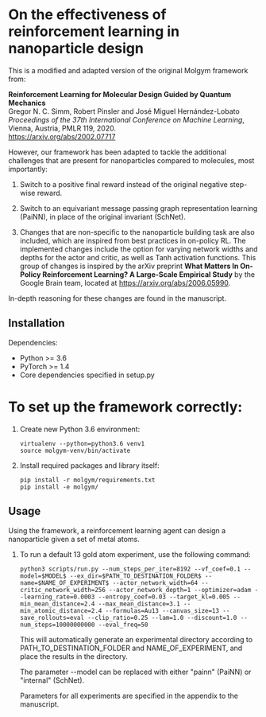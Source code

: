 # On the effectiveness of reinforcement learning in nanoparticle design
This is a modified and adapted version of the original Molgym framework from:

**Reinforcement Learning for Molecular Design Guided by Quantum Mechanics**<br>
Gregor N. C. Simm, Robert Pinsler and José Miguel Hernández-Lobato <br>
*Proceedings of the 37th International Conference on Machine Learning*, Vienna, Austria, PMLR 119, 2020.<br>
https://arxiv.org/abs/2002.07717

However, our framework has been adapted to tackle the additional challenges that are present for nanoparticles compared to molecules, most importantly:

1. Switch to a positive final reward instead of the original negative step-wise reward.

2. Switch to an equivariant message passing graph representation learning (PaiNN), in place of the original invariant (SchNet).

3. Changes that are non-specific to the nanoparticle building task are also included, which are inspired from best practices in on-policy RL. The implemented changes include the option for varying network widths and depths for the actor and critic, as well as Tanh activation functions. 
This group of changes is inspired by the arXiv preprint **What Matters In On-Policy Reinforcement Learning? A Large-Scale Empirical Study** by the Google Brain team, located at https://arxiv.org/abs/2006.05990.

In-depth reasoning for these changes are found in the manuscript.


## Installation

Dependencies:
* Python  >= 3.6
* PyTorch >= 1.4
* Core dependencies specified in setup.py

# To set up the framework correctly:

1. Create new Python 3.6 environment:
   ```text
   virtualenv --python=python3.6 venv1
   source molgym-venv/bin/activate
   ```

2. Install required packages and library itself:
   ```text
   pip install -r molgym/requirements.txt
   pip install -e molgym/
   ```

## Usage

Using the framework, a reinforcement learning agent can design a nanoparticle given a set of metal atoms. 

1. To run a default 13 gold atom experiment, use the following command:

    ```
    python3 scripts/run.py --num_steps_per_iter=8192 --vf_coef=0.1 --model=$MODEL$ --ex_dir=$PATH_TO_DESTINATION_FOLDER$ --name=$NAME_OF_EXPERIMENT$ --actor_network_width=64 --critic_network_width=256 --actor_network_depth=1 --optimizer=adam --learning_rate=0.0003 --entropy_coef=0.03 --target_kl=0.005 --min_mean_distance=2.4 --max_mean_distance=3.1 --min_atomic_distance=2.4 --formulas=Au13 --canvas_size=13 --save_rollouts=eval --clip_ratio=0.25 --lam=1.0 --discount=1.0 --num_steps=10000000000 --eval_freq=50
    ```
    
    This will automatically generate an experimental directory according to PATH_TO_DESTINATION_FOLDER and NAME_OF_EXPERIMENT, and place the results in the     directory. 
    
    The parameter --model can be replaced with either "painn" (PaiNN) or "internal" (SchNet).
    
    Parameters for all experiments are specified in the appendix to the manuscript.
